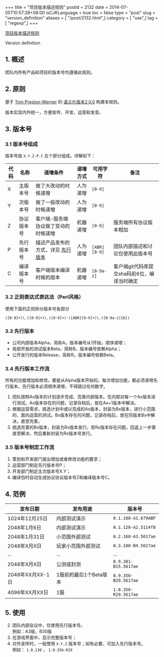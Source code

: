 +++
title = "项目版本描述规则"
postid = 2132
date = 2014-07-05T10:57:28+08:00
isCJKLanguage = true
toc = false
type = "post"
slug = "version_definition"
aliases = [ "/post/2132.html",]
category = [ "use",]
tag = [ "regexp",]
+++


[项目版本描述规则](https://blog.zengrong.net/post/2132.html)

Version definition

## 1. 概述

团队内所有产品和项目的版本号均遵循此规则。

## 2. 原则

基于 [Tom Preston-Werner][1] 的 [语义化版本2.0.0][2] 构建本规则。

版本实现内外统一，方便宣传、开发、运营和发音。<!--more-->

## 3. 版本号

### 3.1 版本号组成

版本号由 `X.Y.Z-P.C` 五个部分组成。详解如下：

|代码|名称|递增条件|递增方式|可用字符|备注|
|----|----|----|----|----|----|
|X|主版本号|做了大改动的时候递增|人为递增|`[0-9]`||
|Y|次版本号|做了一般改动的时候递增|人为递增|`[0-9]`||
|Z|协议版本号|客户端-服务端协议做了变动的时候递增|机器递增|`[0-9]`|服务端所有协议版本相加|
|P|先行版本号|描述产品发布的方式，详见 [先行版本](#pre)|人为递增|`[ABR][0-9]`|团队内部描述和讨论仅使用此版本号|
|C|编译版本号|客户端版本编译时候的版本|机器递增|`[0-9a-z]`|客户端git代码库提交sha码前6位，编译当时确定|

### 3.2 正则表达式表达法（Perl风格）

使用下面的正则拆分版本号各部分

`([0-9]+)\.([0-9]+)\.([0-9]+)-([ABR][0-9]+)\.([0-9a-z]{6})`

<a name="pre"></a>
### 3.3 先行版本

* 公司内部版本Alpha，简称A。版本编号从1开始，顺序递增；
* 局部开放的测试版本Beta，简称B。版本编号依赖Alpha；
* 公开发行的版本Release，简称R。版本编号依赖Beta。

### 3.4 先行版本工作流

所有的功能增加和修改，都是从Alpha版本开始的。每次增加功能，都必须递增先行版本。先行版本必须顺序递增，不得跳过任何数字。

1. 团队按照Ax版本的计划逐步完成、完善内部版本。在内部对每一个Ax版本进行测试。Ax版本存在的问题，记录存档后，放在Ax+1版本中解决。
1. 根据运营需求，挑选计划中或以完成的Ax版本，封装为Bx版本，进行小范围的、面向运营的测试。Bx版本存在的问题，记录存档后，放在同版本Bx中解决，直至完善。
1. 挑选完善的Bx版本，封装为Rx版本发行。若Rx版本存在问题，回返上一步骤直至解决，然后重新封装为Rx版本号发行。

### 3.5 版本号制定工作流

1. 策划和开发部门提出增加或者修改功能的要求；
2. 运营部门制定先行版本号P；
3. 开发部门制定主次版本号X.Y；
4. 编译包时自动生成协议协议版本号Z和编译版本号C。

## 4. 范例

|发布日期|发布用途|版本号|
|----|----|----|
|1024年12月25日|内部测试演示|`0.1.100-A1.679ABF`|
|2048年1月6日|内部测试演示|`0.1.120-A2.5114f8`|
|2048年1月31日|小范围外部测试|`0.2.160-A3.5617ae`|
|2048年X月X日|玩家小范围外部测试|`0.3.100-B4.5617ae`|
|...|...|...|
|2048年X月X日|公测或封测|`0.9.301-B15.5617ae`|
|2048年XX月XX-1日|1服前的最后1个Beta版本|`0.9.356-B29.5617ae`|
|4096年XX月XX日|1服|`1.0.356-R29.5617ae`|

## 5. 使用

2. 团队内部会议中，仅使用先行版本号。  
例如：A3版，B30版
1. 在游戏界面中，显示完整版本号；
3. 对外宣传时，一般使用 `X.Y.Z` 版本号；如有必要，可加入先行版本号。  
例如： `1.0.130` ， `1.0.356-R29`

[1]: http://tom.preston-werner.com/
[2]: http://semver.org/lang/zh-TW/
